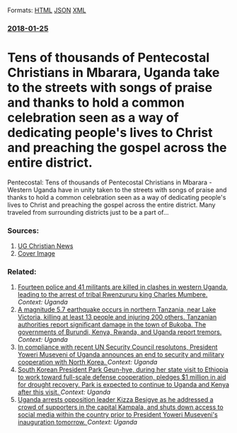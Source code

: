 
Formats: [HTML](/news/2018/01/25/tens-of-thousands-of-pentecostal-christians-in-mbarara-uganda-take-to-the-streets-with-songs-of-praise-and-thanks-to-hold-a-common-celebrat.html)  [JSON](/news/2018/01/25/tens-of-thousands-of-pentecostal-christians-in-mbarara-uganda-take-to-the-streets-with-songs-of-praise-and-thanks-to-hold-a-common-celebrat.json)  [XML](/news/2018/01/25/tens-of-thousands-of-pentecostal-christians-in-mbarara-uganda-take-to-the-streets-with-songs-of-praise-and-thanks-to-hold-a-common-celebrat.xml)  

### [2018-01-25](/news/2018/01/25/index.md)

# Tens of thousands of Pentecostal Christians in Mbarara, Uganda take to the streets with songs of praise and thanks to hold a common celebration seen as a way of dedicating people's lives to Christ and preaching the gospel across the entire district. 

Pentecostal: Tens of thousands of Pentecostal Christians in Mbarara - Western Uganda have in unity taken to the streets with songs of praise and thanks to hold a common celebration seen as a way of dedicating people&#039;s lives to Christ and preaching the gospel across the entire district. Many traveled from surrounding districts just to be a part of&hellip;


### Sources:

1. [UG Christian News](http://ugchristiannews.com/tens-of-thousands-of-christians-take-over-the-streets-of-mbarara-to-proclaim-jesus/)
1. [Cover Image](http://ugchristiannews.com/wp-content/uploads/2018/01/26907901_10214578812851232_3986632086685109662_n.jpg)

### Related:

1. [Fourteen police and 41 militants are killed in clashes in western Uganda, leading to the arrest of tribal Rwenzururu king Charles Mumbere. ](/news/2016/11/27/fourteen-police-and-41-militants-are-killed-in-clashes-in-western-uganda-leading-to-the-arrest-of-tribal-rwenzururu-king-charles-mumbere.md) _Context: Uganda_
2. [A magnitude 5.7 earthquake occurs in northern Tanzania, near Lake Victoria, killing at least 13 people and injuring 200 others. Tanzanian authorities report significant damage in the town of Bukoba. The governments of Burundi, Kenya, Rwanda, and Uganda report tremors. ](/news/2016/09/10/a-magnitude-5-7-earthquake-occurs-in-northern-tanzania-near-lake-victoria-killing-at-least-13-people-and-injuring-200-others-tanzanian-au.md) _Context: Uganda_
3. [In compliance with recent UN Security Council resolutons, President Yoweri Museveni of Uganda announces an end to security and military cooperation with North Korea. ](/news/2016/05/29/in-compliance-with-recent-un-security-council-resolutons-president-yoweri-museveni-of-uganda-announces-an-end-to-security-and-military-coop.md) _Context: Uganda_
4. [South Korean President Park Geun-hye, during her state visit to Ethiopia to work toward full-scale defense cooperation, pledges $1 million in aid for drought recovery. Park is expected to continue to Uganda and Kenya after this visit. ](/news/2016/05/26/south-korean-president-park-geun-hye-during-her-state-visit-to-ethiopia-to-work-toward-full-scale-defense-cooperation-pledges-1-million-i.md) _Context: Uganda_
5. [Uganda arrests opposition leader Kizza Besigye as he addressed a crowd of supporters in the capital Kampala, and shuts down access to social media within the country prior to President Yoweri Museveni's inauguration tomorrow. ](/news/2016/05/11/uganda-arrests-opposition-leader-kizza-besigye-as-he-addressed-a-crowd-of-supporters-in-the-capital-kampala-and-shuts-down-access-to-social.md) _Context: Uganda_
